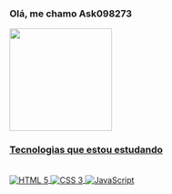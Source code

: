 ### Olá, me chamo Ask098273
<div>
    <a href="https://github.com/Ask098273">
    <img height="180em" src="https://github-readme-stats.vercel.app/api/top-langs/?username=Ask098273&layout=compact&langs_count=16&theme=radical"/>
</div>

### Tecnologias que estou estudando

<div style="display: inline_block"><br/>
    <img align="center" alt="HTML 5" src="https://img.shields.io/badge/HTML5-E34F26?style=for-the-badge&logo=html5&logoColor=white">
    <img align="center" alt="CSS 3" src="https://img.shields.io/badge/CSS3-1572B6?style=for-the-badge&logo=css3&logoColor=white">
    <img align="center" alt="JavaScript" src="https://img.shields.io/badge/JavaScript-F7DF1E?style=for-the-badge&logo=javascript&logoColor=black">
</div>
